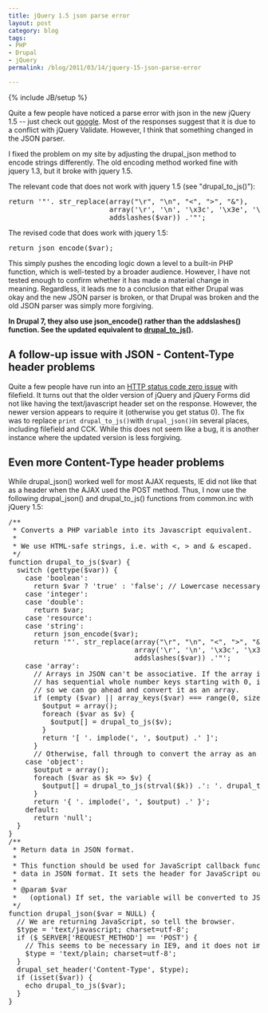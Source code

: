 ```yaml
---
title: jQuery 1.5 json parse error
layout: post
category: blog
tags:
- PHP
- Drupal
- jQuery
permalink: /blog/2011/03/14/jquery-15-json-parse-error

---
```

{% include JB/setup %}
<div id="node-108" class="node node-blog node-promoted">
  <div class="content clearfix">
    <div class="field field-name-body field-type-text-with-summary field-label-hidden"><div class="field-items"><div class="field-item even"><p>Quite a few people have noticed a parse error with json in the new jQuery 1.5 -- just check out <a href="http://www.google.com/search?q=jquery+1.5+parseerror+with+drupal">google</a>. Most of the responses suggest that it is due to a conflict with jQuery Validate. However, I think that something changed in the JSON parser.</p>
<p>I fixed the problem on my site by adjusting the drupal_json method to encode strings differently. The old encoding method worked fine with jquery 1.3, but it broke with jquery 1.5.</p>
<p>The relevant code that does not work with jquery 1.5 (see "drupal_to_js()"):</p>
<pre class="brush:php">
return '"'. str_replace(array("\r", "\n", "&lt;", "&gt;", "&amp;"),
                        array('\r', '\n', '\x3c', '\x3e', '\x26'),
                        addslashes($var)) .'"';</pre>
<p>The revised code that does work with jquery 1.5:</p>
<pre class="brush:php">
return json_encode($var);</pre>
<p>This simply pushes the encoding logic down a level to a built-in PHP function, which is well-tested by a broader audience. However, I have not tested enough to confirm whether it has made a material change in meaning. Regardless, it leads me to a conclusion that either Drupal was okay and the new JSON parser is broken, or that Drupal was broken and the old JSON parser was simply more forgiving.</p>
<p><strong>In Drupal 7, they also use json_encode() rather than the addslashes() function. See the updated equivalent to <a href="http://api.drupal.org/api/drupal/includes--common.inc/function/drupal_json_encode/7">drupal_to_js()</a>.</strong></p>
<h2>
	A follow-up issue with JSON - Content-Type header problems</h2>
<p>Quite a few people have run into an <a href="http://www.google.com/search?q=an+http+error+0+occurred.+filefield+ahah">HTTP status code zero issue</a> with filefield. It turns out that the older version of jQuery and jQuery Forms did not like having the text/javascript header set on the response. However, the newer version appears to require it (otherwise you get status 0). The fix was to replace <code>print drupal_to_js()</code>with <code>drupal_json()</code>in several places, including filefield and CCK. While this does not seem like a bug, it is another instance where the updated version is less forgiving.</p>
<h2>
	Even more Content-Type header problems</h2>
<p>While drupal_json() worked well for most AJAX requests, IE did not like that as a header when the AJAX used the POST method. Thus, I now use the following drupal_json() and drupal_to_js() functions from common.inc with jQuery 1.5:</p>
<pre class="brush:php">
/**
 * Converts a PHP variable into its Javascript equivalent.
 *
 * We use HTML-safe strings, i.e. with &lt;, &gt; and &amp; escaped.
 */
function drupal_to_js($var) {
  switch (gettype($var)) {
    case 'boolean':
      return $var ? 'true' : 'false'; // Lowercase necessary!
    case 'integer':
    case 'double':
      return $var;
    case 'resource':
    case 'string':
      return json_encode($var);
      return '"'. str_replace(array("\r", "\n", "&lt;", "&gt;", "&amp;"),
                              array('\r', '\n', '\x3c', '\x3e', '\x26'),
                              addslashes($var)) .'"';
    case 'array':
      // Arrays in JSON can't be associative. If the array is empty or if it
      // has sequential whole number keys starting with 0, it's not associative
      // so we can go ahead and convert it as an array.
      if (empty ($var) || array_keys($var) === range(0, sizeof($var) - 1)) {
        $output = array();
        foreach ($var as $v) {
          $output[] = drupal_to_js($v);
        }
        return '[ '. implode(', ', $output) .' ]';
      }
      // Otherwise, fall through to convert the array as an object.
    case 'object':
      $output = array();
      foreach ($var as $k =&gt; $v) {
        $output[] = drupal_to_js(strval($k)) .': '. drupal_to_js($v);
      }
      return '{ '. implode(', ', $output) .' }';
    default:
      return 'null';
  }
}
/**
 * Return data in JSON format.
 *
 * This function should be used for JavaScript callback functions returning
 * data in JSON format. It sets the header for JavaScript output.
 *
 * @param $var
 *   (optional) If set, the variable will be converted to JSON and output.
 */
function drupal_json($var = NULL) {
  // We are returning JavaScript, so tell the browser.
  $type = 'text/javascript; charset=utf-8';
  if ($_SERVER['REQUEST_METHOD'] == 'POST') {
    // This seems to be necessary in IE9, and it does not impact FF.
    $type = 'text/plain; charset=utf-8';
  }
  drupal_set_header('Content-Type', $type);
  if (isset($var)) {
    echo drupal_to_js($var);
  }
}</pre>
</div></div></div>  </div>
</div>
